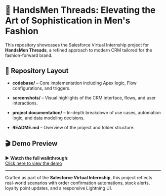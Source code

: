 # 🧵 HandsMen Threads: Elevating the Art of Sophistication in Men's Fashion

This repository showcases the Salesforce Virtual Internship project for **HandsMen Threads**, a refined approach to modern CRM tailored for the fashion-forward brand.

## 📁 Repository Layout

- **codebase/** – Core implementation including Apex logic, Flow configurations, and triggers.

- **screenshots/** – Visual highlights of the CRM interface, flows, and user interactions.

- **project documentation/** – In-depth breakdown of use cases, automation logic, and data modeling decisions.

- **README.md** – Overview of the project and folder structure.

## 🎬 Demo Preview

▶️ **Watch the full walkthrough:**  
[Click here to view the demo](https://drive.google.com/file/d/1bgX0uyxF4lPkQTSB4o-dKrUY8mHhhugM/view?usp=drive_link)

---

Crafted as part of the **Salesforce Virtual Internship**, this project reflects real-world scenarios with order confirmation automations, stock alerts, loyalty point updates, and a responsive Lightning UI.  
